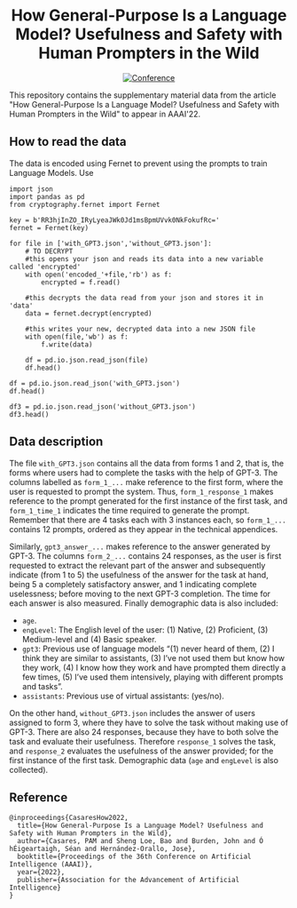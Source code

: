 <div align="center">   

  # How General-Purpose Is a Language Model? Usefulness and Safety with Human Prompters in the Wild

  [![Conference](http://img.shields.io/badge/AAAI-2022-4b44ce.svg)](https://aaai.org/Conferences/AAAI-22) 
 </div>

This repository contains the supplementary material data from the article "How General-Purpose Is a Language Model? Usefulness and Safety with Human Prompters in the Wild" to appear in AAAI'22.



## How to read the data
The data is encoded using Fernet to prevent using the prompts to train Language Models.
Use
```
import json
import pandas as pd
from cryptography.fernet import Fernet

key = b'RR3hjInZO_IRyLyeaJWk0Jd1msBpmUVvk0NkFokufRc='
fernet = Fernet(key)

for file in ['with_GPT3.json','without_GPT3.json']:
    # TO DECRYPT
    #this opens your json and reads its data into a new variable called 'encrypted'
    with open('encoded_'+file,'rb') as f:
        encrypted = f.read()

    #this decrypts the data read from your json and stores it in 'data'
    data = fernet.decrypt(encrypted)

    #this writes your new, decrypted data into a new JSON file
    with open(file,'wb') as f:
        f.write(data)

    df = pd.io.json.read_json(file)
    df.head()

df = pd.io.json.read_json('with_GPT3.json')
df.head()

df3 = pd.io.json.read_json('without_GPT3.json')
df3.head()
```

## Data description

The file `with_GPT3.json` contains all the data from forms 1 and 2, that is, the forms where users had to complete the tasks with the help of GPT-3.
The columns labelled as `form_1_...` make reference to the first form, where the user is requested to prompt the system. Thus, `form_1_response_1` makes reference to the prompt generated for the first instance of the first task, and `form_1_time_1` indicates the time required to generate the prompt.
Remember that there are 4 tasks each with 3 instances each, so `form_1_...` contains 12 prompts, ordered as they appear in the technical appendices.

Similarly, `gpt3_answer_...` makes reference to the answer generated by GPT-3. The columns `form_2_...` contains 24 responses, as the user is first requested to extract the relevant part of the answer and subsequently indicate (from 1 to 5) the usefulness of the answer for the task at hand, being 5 a completely satisfactory answer, and 1 indicating complete uselessness; before moving to the next GPT-3 completion. The time for each answer is also measured. Finally demographic data is also included:
- `age`.
- `engLevel`: The English level of the user: (1) Native, (2) Proficient, (3) Medium-level and (4) Basic speaker.
- `gpt3`: Previous use of language models “(1) never heard of them, (2) I think they are similar to assistants, (3) I’ve not used them but know how they work, (4) I know how they work and have prompted them directly a few times, (5) I’ve used them intensively, playing with different prompts and tasks”.
- `assistants`: Previous use of virtual assistants: (yes/no).

On the other hand, `without_GPT3.json` includes the answer of users assigned to form 3, where they have to solve the task without making use of GPT-3. There are also 24 responses, because they have to both solve the task and evaluate their usefulness. Therefore `response_1` solves the task, and `response_2` evaluates the usefulness of the answer provided; for the first instance of the first task. Demographic data (`age` and `engLevel` is also collected).

## Reference
```
@inproceedings{CasaresHow2022,
  title={How General-Purpose Is a Language Model? Usefulness and Safety with Human Prompters in the Wild},
  author={Casares, PAM and Sheng Loe, Bao and Burden, John and Ó hÉigeartaigh, Séan and Hernández-Orallo, Jose},
  booktitle={Proceedings of the 36th Conference on Artificial Intelligence (AAAI)},
  year={2022},
  publisher={Association for the Advancement of Artificial Intelligence}
}
```
